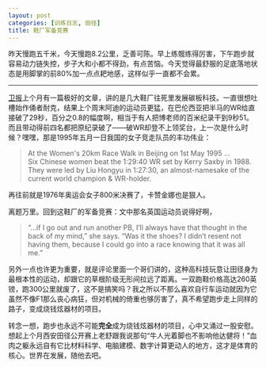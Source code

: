 ```yaml
---
layout: post
categories: [训练日志, 田径]
title: 鞋厂军备竞赛
---
```


昨天慢跑五千米，今天慢跑8.2公里，乏善可陈。早上练髋练得厉害，下午跑步就容易动力链失控，步子大和小都不得劲，有点苦恼。今天觉得最舒服的足底落地状态是用脚掌的前80%加一点点耙地感，这样似乎一直都不会累。

---

[卫报](https://www.theguardian.com/lifeandstyle/2020/nov/28/it-stretches-the-limits-of-performance-the-race-to-make-the-worlds-fastest-running-shoe)上个月有一篇极好的文章，讲的是几大鞋厂往死里发展碳板科技。一直很想吐槽始作俑者耐克，结果上个周末阿迪的运动员更猛，在巴伦西亚把半马的WR给直接破了29秒，百分之0.8的幅度啊，相当于有人把博老师的百米纪录干到9秒51。而且带动得前四名都把原纪录破了——破WR却登不上领奖台，上一次是什么时候？嘿嘿，那是1995年五月一日我国的女子竞走队员的丰功伟业：

> At the Women's 20km Race Walk in Beijing on 1st May 1995 ...    
> Six Chinese women beat the 1:29:40 WR set by Kerry Saxby in 1988. They were led by Liu Hongyu in 1:27:30, an almost-namesake of the current world champion & WR-holder.

再往前就是1976年奥运会女子800米决赛了，卡赞金娜也是狠人。

离题万里。回到这鞋厂的军备竞赛：文中那名英国运动员说得好啊，

> “...if I go out and run another PB, I’ll always have that thought in the back of my mind,” she says. “Was it the shoes? I didn’t resent not having them, because I could go into a race knowing that it was all me.”

另外一点也许更为重要，就是评论里面一个哥们讲的，这种高科技玩意让田径身为最根本性的运动，却跟它的草根阶级无形间拉远了距离。一双跑鞋价格高达260英镑，跑300公里就废了，这不是搞笑吗？我之所以不那么喜欢自行车运动就因为它虽然不像F1那么丧心病狂，但对机械的倚重也够厉害了，真不希望跑步走上同样的路子，变成烧钱炫器材的项目。

转念一想，跑步也永远不可能**完全**成为烧钱炫器材的项目，心中又涌过一股安慰。想起上个月西安田径公开赛上老舒跟我说那句“牛人光着脚也不影响他达健将！”血肉之躯永远自有它比材料科学、电脑建模、数字计算更动人的地方，这才是体育的核心。世界在发展，随他去吧。
